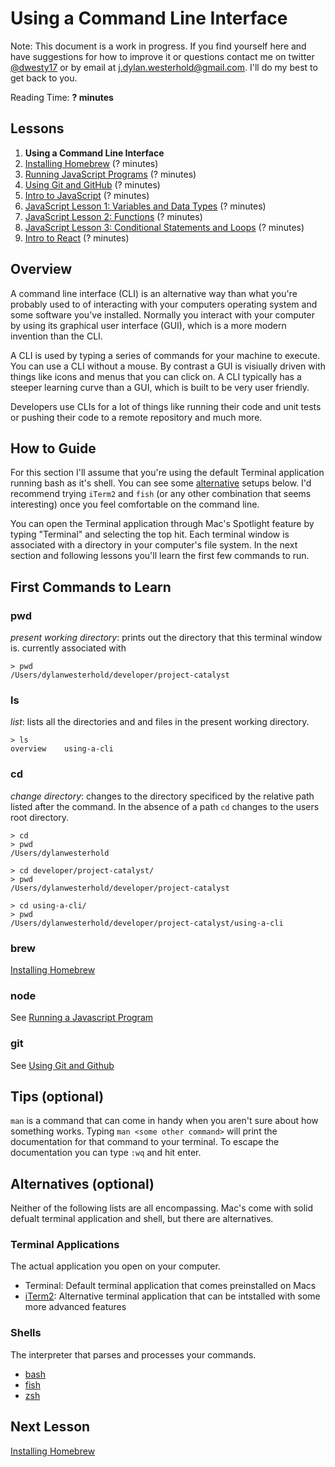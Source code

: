# Using a Command Line Interface

Note: This document is a work in progress. If you find yourself here and have suggestions for how to improve it or questions contact me on twitter [@dwesty17](https://twitter.com/dwesty17) or by email at j.dylan.westerhold@gmail.com. I'll do my best to get back to you.

Reading Time: **? minutes**

## Lessons
1. **Using a Command Line Interface**
1. [Installing Homebrew](https://github.com/project-catalyst/installing-homebrew) (? minutes)
1. [Running JavaScript Programs](https://github.com/project-catalyst/running-js-programs) (? minutes)
1. [Using Git and GitHub](https://github.com/project-catalyst/using-git-and-github) (? minutes)
1. [Intro to JavaScript](https://github.com/project-catalyst/overview) (? minutes)
1. [JavaScript Lesson 1: Variables and Data Types](https://github.com/project-catalyst/overview) (? minutes)
1. [JavaScript Lesson 2: Functions](https://github.com/project-catalyst/overview) (? minutes)
1. [JavaScript Lesson 3: Conditional Statements and Loops](https://github.com/project-catalyst/overview) (? minutes)
1. [Intro to React](https://github.com/project-catalyst/overview) (? minutes)

## Overview

A command line interface (CLI) is an alternative way than what you're probably used to of interacting with your computers operating system and some software you've installed. Normally you interact with your computer by using its graphical user interface (GUI), which is a more modern invention than the CLI.

A CLI is used by typing a series of commands for your machine to execute. You can use a CLI without a mouse. By contrast a GUI is visiually driven with things like icons and menus that you can click on. A CLI typically has a steeper learning curve than a GUI, which is built to be very user friendly.

Developers use CLIs for a lot of things like running their code and unit tests or pushing their code to a remote repository and much more.

## How to Guide

For this section I'll assume that you're using the default Terminal application running bash as it's shell. You can see some [alternative](#Alternatives) setups below. I'd recommend trying `iTerm2` and `fish` (or any other combination that seems interesting) once you feel comfortable on the command line. 

You can open the Terminal application through Mac's Spotlight feature by typing "Terminal" and selecting the top hit. Each terminal window is associated with a directory in your computer's file system. In the next section and following lessons you'll learn the first few commands to run.

## First Commands to Learn

### pwd

_present working directory_: prints out the directory that this terminal window is. currently associated with

```shell
> pwd
/Users/dylanwesterhold/developer/project-catalyst
```

### ls

_list_: lists all the directories and and files in the present working directory.

```shell
> ls
overview    using-a-cli
```

### cd

_change directory_: changes to the directory specificed by the relative path listed after the command. In the absence of a path `cd` changes to the users root directory.

```shell
> cd
> pwd
/Users/dylanwesterhold
```

```shell
> cd developer/project-catalyst/
> pwd
/Users/dylanwesterhold/developer/project-catalyst
```

```shell
> cd using-a-cli/
> pwd
/Users/dylanwesterhold/developer/project-catalyst/using-a-cli
```

### brew

[Installing Homebrew](https://github.com/project-catalyst/installing-homebrew)

### node

See [Running a Javascript Program](https://github.com/project-catalyst/running-a-javascript-program)

### git

See [Using Git and Github](https://github.com/project-catalyst/using-git-and-github)

## Tips (optional)

`man` is a command that can come in handy when you aren't sure about how something works. Typing `man <some other command>` will print the documentation for that command to your terminal. To escape the documentation you can type `:wq` and hit enter.

## Alternatives (optional)

Neither of the following lists are all encompassing. Mac's come with solid defualt terminal application and shell, but there are alternatives.

### Terminal Applications

The actual application you open on your computer.

* Terminal: Default terminal application that comes preinstalled on Macs 
* [iTerm2](https://www.iterm2.com/): Alternative terminal application that can be intstalled with some more advanced features

### Shells

The interpreter that parses and processes your commands.

* [bash](https://www.gnu.org/software/bash/)
* [fish](https://fishshell.com/)
* [zsh](http://ohmyz.sh/)

## Next Lesson

[Installing Homebrew](https://github.com/project-catalyst/installing-homebrew)